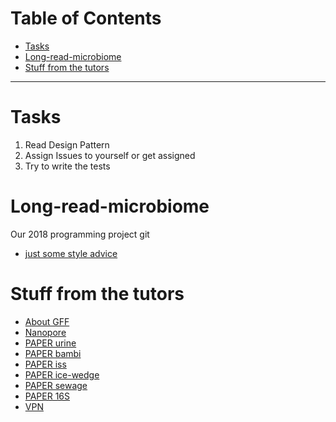 <a id="toc" rel="bookmark"></a>
# Table of Contents

* [Tasks](#tasks)
* [Long-read-microbiome](#lrm)
* [Stuff from the tutors](#stuff)

<hr />

<a id="lrm" rel="tasks"></a>
# Tasks
1. Read Design Pattern
2. Assign Issues to yourself or get assigned
3. Try to write the tests

<a id="lrm" rel="bookmark"></a>
# Long-read-microbiome
Our 2018 programming project git

* [just some style advice](https://github.com/chrisjlee/git-style-guide)

<a id="stuff" rel="bookmark"></a>
# Stuff from the tutors

* [About GFF](https://www.ensembl.org/info/website/upload/gff.html)
* [Nanopore](https://nanoporetech.com/products/minion)
* [PAPER urine](https://academic.oup.com/jac/article/72/1/104/2643137)
* [PAPER bambi](https://www.biorxiv.org/content/biorxiv/early/2017/08/24/180406.full.pdf)
* [PAPER iss](https://www.nature.com/articles/s41598-017-18364-0)
* [PAPER ice-wedge](https://www.frontiersin.org/articles/10.3389/fmicb.2017.02594/full)
* [PAPER sewage](https://www.ncbi.nlm.nih.gov/pmc/articles/PMC5671560/)
* [PAPER 16S](https://www.nature.com/articles/srep29681)
* [VPN](http://www.zdv.uni-tuebingen.de/dienstleistungen/netzzugang/remote-zugang.html)
